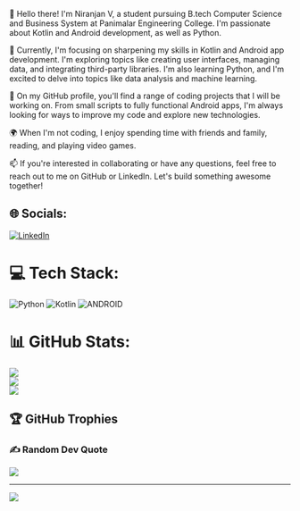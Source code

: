 👋 Hello there! I'm Niranjan V, a student pursuing B.tech Computer Science and Business System at Panimalar Engineering College. I'm passionate about Kotlin and Android development, as well as Python.

🌟 Currently, I'm focusing on sharpening my skills in Kotlin and Android app development. I'm exploring topics like creating user interfaces, managing data, and integrating third-party libraries. I'm also learning Python, and I'm excited to delve into topics like data analysis and machine learning.

🚀 On my GitHub profile, you'll find a range of coding projects that I will be working on. From small scripts to fully functional Android apps, I'm always looking for ways to improve my code and explore new technologies.

🌍 When I'm not coding, I enjoy spending time with friends and family, reading, and playing video games.

📫 If you're interested in collaborating or have any questions, feel free to reach out to me on GitHub or LinkedIn. Let's build something awesome together!

## 🌐 Socials:
[![LinkedIn](https://img.shields.io/badge/LinkedIn-%230077B5.svg?logo=linkedin&logoColor=white)](https://linkedin.com/in/niranjan-vinayagarathinam) 

# 💻 Tech Stack:
![Python](https://img.shields.io/badge/python-3670A0?style=for-the-badge&logo=python&logoColor=ffdd54) ![Kotlin](https://img.shields.io/badge/kotlin-%230095D5.svg?style=for-the-badge&logo=kotlin&logoColor=white) ![ANDROID](https://img.shields.io/badge/android-%2320232a.svg?style=for-the-badge&logo=android&logoColor=%a4c639)
# 📊 GitHub Stats:
![](https://github-readme-stats-sigma-five.vercel.app/api?username=code-with-niranjan-v&theme=tokyonight&hide_border=false&include_all_commits=false&count_private=false)<br/>
![](https://github-readme-streak-stats-sigma-five.herokuapp.com/?user=code-with-niranjan-v&theme=tokyonight&hide_border=false)<br/>
![](https://github-readme-stats-sigma-five.vercel.app/api/top-langs/?username=code-with-niranjan-v&theme=tokyonight&hide_border=false&include_all_commits=false&count_private=false&layout=compact)

## 🏆 GitHub Trophies
<!--![](https://github-profile-trophy.vercel.app/?username=code-with-niranjan-v&theme=radical&no-frame=false&no-bg=true&margin-w=4)-->

### ✍️ Random Dev Quote
![](https://quotes-github-readme.vercel.app/api?type=horizontal&theme=radical)

---
[![](https://visitcount.itsvg.in/api?id=code-with-niranjan-v&icon=0&color=0)](https://visitcount.itsvg.in)

<!-- Proudly created with GPRM ( https://gprm.itsvg.in ) -->
